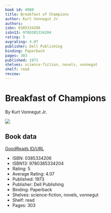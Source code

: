 ```yaml
---
book id: 4980
title: Breakfast of Champions
author: Kurt Vonnegut Jr.
authors: 
isbn: 0385334206
isbn13: 9780385334204
rating: 5
avgrating: 4.07
publisher: Dell Publishing
binding: Paperback
pages: 303
published: 1973
shelves: science-fiction, novels, vonnegut
shelf: read
review: 
---
```


# Breakfast of Champions

By Kurt Vonnegut Jr.

![](https://i.gr-assets.com/images/S/compressed.photo.goodreads.com/books/1327934446l/4980.jpg)

## Book data

[GoodReads ID/URL](https://www.goodreads.com/book/show/4980)

- ISBN: 0385334206
- ISBN13: 9780385334204
- Rating: 5
- Average Rating: 4.07
- Published: 1973
- Publisher: Dell Publishing
- Binding: Paperback
- Shelves: science-fiction, novels, vonnegut
- Shelf: read
- Pages: 303

